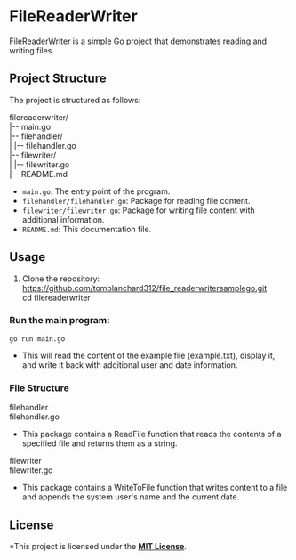# FileReaderWriter  

FileReaderWriter is a simple Go project that demonstrates reading and writing files.  

## Project Structure  

The project is structured as follows:  

filereaderwriter/  
|-- main.go  
|-- filehandler/  
| |-- filehandler.go  
|-- filewriter/  
| |-- filewriter.go  
|-- README.md  


- `main.go`: The entry point of the program.    
- `filehandler/filehandler.go`: Package for reading file content.  
- `filewriter/filewriter.go`: Package for writing file content with additional information.  
- `README.md`: This documentation file.  

## Usage  

1. Clone the repository:
	https://github.com/tomblanchard312/file_readerwritersamplego.git  
	cd filereaderwriter

### Run the main program:  

	go run main.go
* This will read the content of the example file (example.txt), display it, and write it back with additional user and date information.  

### File Structure  
filehandler  
filehandler.go  
* This package contains a ReadFile function that reads the contents of a specified file and returns them as a string.  

filewriter  
filewriter.go  
* This package contains a WriteToFile function that writes content to a file and appends the system user's name and the current date.  


## License  
*This project is licensed under the **[MIT License](https://mit-license.org/)**.
